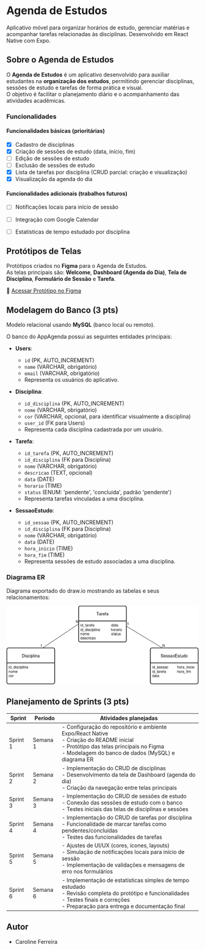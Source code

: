 # Agenda de Estudos

Aplicativo móvel para organizar horários de estudo, gerenciar matérias e acompanhar tarefas relacionadas às disciplinas. Desenvolvido em React Native com Expo.

## Sobre o Agenda de Estudos

O **Agenda de Estudos** é um aplicativo desenvolvido para auxiliar estudantes na **organização dos estudos**, permitindo gerenciar disciplinas, sessões de estudo e tarefas de forma prática e visual.  
O objetivo é facilitar o planejamento diário e o acompanhamento das atividades acadêmicas.

### Funcionalidades

#### Funcionalidades básicas (prioritárias)
- [x] Cadastro de disciplinas
- [x] Criação de sessões de estudo (data, início, fim)
- [ ] Edição de sessões de estudo
- [ ] Exclusão de sessões de estudo
- [x] Lista de tarefas por disciplina (CRUD parcial: criação e visualização)
- [x] Visualização da agenda do dia

#### Funcionalidades adicionais (trabalhos futuros)
- [ ] Notificações locais para início de sessão
- [ ] Integração com Google Calendar
- [ ] Estatísticas de tempo estudado por disciplina


## Protótipos de Telas

Protótipos criados no **Figma** para o Agenda de Estudos.  
As telas principais são: **Welcome**, **Dashboard (Agenda do Dia)**, **Tela de Disciplina**, **Formulário de Sessão** e **Tarefa**.

🔗 [Acessar Protótipo no Figma](https://www.figma.com/design/LKuQnGxH2fDFO82WdcmvsM/App-agenda-estudos?node-id=0-1&t=gyZAggg9zXbUsFWE-1)

## Modelagem do Banco (3 pts)

Modelo relacional usando **MySQL** (banco local ou remoto).

O banco do AppAgenda possui as seguintes entidades principais:

- **Users**:  
  - `id` (PK, AUTO_INCREMENT)  
  - `name` (VARCHAR, obrigatório)  
  - `email` (VARCHAR, obrigatório)  
  - Representa os usuários do aplicativo.

- **Disciplina**:  
  - `id_disciplina` (PK, AUTO_INCREMENT)  
  - `nome` (VARCHAR, obrigatório)  
  - `cor` (VARCHAR, opcional, para identificar visualmente a disciplina)  
  - `user_id` (FK para Users)  
  - Representa cada disciplina cadastrada por um usuário.

- **Tarefa**:  
  - `id_tarefa` (PK, AUTO_INCREMENT)  
  - `id_disciplina` (FK para Disciplina)  
  - `nome` (VARCHAR, obrigatório)  
  - `descricao` (TEXT, opcional)  
  - `data` (DATE)  
  - `horario` (TIME)  
  - `status` (ENUM: 'pendente', 'concluida', padrão 'pendente')  
  - Representa tarefas vinculadas a uma disciplina.

- **SessaoEstudo**:  
  - `id_sessao` (PK, AUTO_INCREMENT)  
  - `id_disciplina` (FK para Disciplina)  
  - `nome` (VARCHAR, obrigatório)  
  - `data` (DATE)  
  - `hora_inicio` (TIME)  
  - `hora_fim` (TIME)  
  - Representa sessões de estudo associadas a uma disciplina.

### Diagrama ER

Diagrama exportado do draw.io mostrando as tabelas e seus relacionamentos:

![Modelagem do Banco](imagens/Diagrama.png)


## Planejamento de Sprints (3 pts)

| Sprint   | Período   | Atividades planejadas |
|----------|-----------|---------------------|
| Sprint 1 | Semana 1  | - Configuração do repositório e ambiente Expo/React Native<br>- Criação do README inicial<br>- Protótipo das telas principais no Figma<br>- Modelagem do banco de dados (MySQL) e diagrama ER |
| Sprint 2 | Semana 2  | - Implementação do CRUD de disciplinas<br>- Desenvolvimento da tela de Dashboard (agenda do dia)<br>- Criação da navegação entre telas principais |
| Sprint 3 | Semana 3  | - Implementação do CRUD de sessões de estudo<br>- Conexão das sessões de estudo com o banco<br>- Testes iniciais das telas de disciplinas e sessões |
| Sprint 4 | Semana 4  | - Implementação do CRUD de tarefas por disciplina<br>- Funcionalidade de marcar tarefas como pendentes/concluídas<br>- Testes das funcionalidades de tarefas |
| Sprint 5 | Semana 5  | - Ajustes de UI/UX (cores, ícones, layouts)<br>- Simulação de notificações locais para início de sessão<br>- Implementação de validações e mensagens de erro nos formulários |
| Sprint 6 | Semana 6  | - Implementação de estatísticas simples de tempo estudado<br>- Revisão completa do protótipo e funcionalidades<br>- Testes finais e correções<br>- Preparação para entrega e documentação final |


## Autor
- Caroline Ferreira
